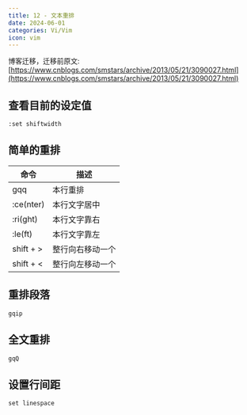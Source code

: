 ```yaml
---
title: 12 - 文本重排
date: 2024-06-01
categories: Vi/Vim
icon: vim
---
```


博客迁移，迁移前原文: [https://www.cnblogs.com/smstars/archive/2013/05/21/3090027.html](https://www.cnblogs.com/smstars/archive/2013/05/21/3090027.html)
## 查看目前的设定值

```
:set shiftwidth
```

## 简单的重排

|命令		|描述			|
|--			|--				|
|gqq		| 本行重排		|
|:ce(nter)	|本行文字居中		|
|:ri(ght)	|本行文字靠右		|
|:le(ft)	|本行文字靠左		|
|shift + >	|整行向右移动一个	|
|shift + <	|整行向左移动一个	|

## 重排段落

```
gqip
```

## 全文重排

```
gqQ
```

## 设置行间距

```
set linespace
```